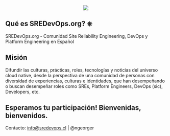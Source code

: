 <center><a href="https://sredevops.org" target="_blank" alt="SREDevOps.org - Site Reliability Engineering, DevOps y Platform Engineering en Español"><img src="https://sredevops.org/content/images/2023/06/ghost.svg"><a></center>

## Qué es SREDevOps.org? ⎈

SREDevOps.org - Comunidad Site Reliability Engineering, DevOps y Platform Engineering en Español

## Misión

Difundir las culturas, prácticas, roles, tecnologías y noticias del universo cloud native, desde la perspectiva de una comunidad de personas con diversidad de experiencias, culturas e identidades, que han desempeñando o buscan desempeñar roles como SREs, Platform Engineers, DevOps (sic), Developers, etc.

## Esperamos tu participación! Bienvenidas, bienvenidos. 

Contacto: info@sredevops.cl | @ngeorger
